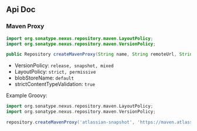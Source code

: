 ## Api Doc

### Maven Proxy

```java
import org.sonatype.nexus.repository.maven.LayoutPolicy;
import org.sonatype.nexus.repository.maven.VersionPolicy;

public Repository createMavenProxy(String name, String remoteUrl, String blobStoreName, boolean strictContentTypeValidation, VersionPolicy versionPolicy, LayoutPolicy layoutPolicy);
```

 * VersionPolicy: `release, snapshot, mixed`
 * LayoutPolicy: `strict, permissive`
 * blobStoreName: `default`
 * strictContentTypeValidation: `true`

Example Groovy:

```groovy
import org.sonatype.nexus.repository.maven.LayoutPolicy;
import org.sonatype.nexus.repository.maven.VersionPolicy;

repository.createMavenProxy('atlassian-snapshot', 'https://maven.atlassian.com/public-snapshot/', 'default', true, VersionPolicy.MIXED, LayoutPolicy.STRICT);
```


